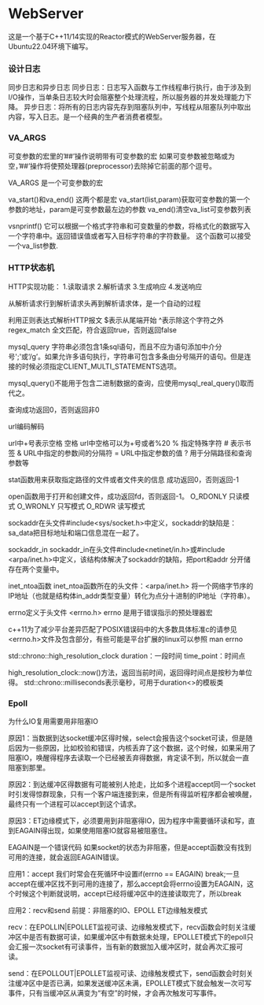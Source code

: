# WebServer
这是一个基于C++11/14实现的Reactor模式的WebServer服务器，在Ubuntu22.04环境下编写。



### 设计日志

同步日志和异步日志
同步日志：日志写入函数与工作线程串行执行，由于涉及到I/O操作，当单条日志较大时会阻塞整个处理流程，所以服务器的并发处理能力下降。
异步日志：将所有的日志内容先存到阻塞队列中，写线程从阻塞队列中取出内容，写入日志。是一个经典的生产者消费者模型。



### VA_ARGS

可变参数的宏里的’##’操作说明带有可变参数的宏
如果可变参数被忽略或为空，’##’操作将使预处理器(preprocessor)去除掉它前面的那个逗号。

VA_ARGS 是一个可变参数的宏

va_start()和va_end() 
这两个都是宏
va_start(list,param)获取可变参数的第一个参数的地址，param是可变参数最左边的参数
va_end()清空va_list可变参数列表

vsnprintf()
它可以根据一个格式字符串和可变数量的参数，将格式化的数据写入一个字符串中。返回错误值或者写入目标字符串的字符数量。
这个函数可以接受一个va_list参数.

### HTTP状态机

HTTP实现功能：
1.读取请求
2.解析请求
3.生成响应
4.发送响应

从解析请求行到解析请求头再到解析请求体，是一个自动的过程

利用正则表达式解析HTTP报文
$表示从尾端开始
^表示除这个字符之外
regex_match 全文匹配，符合返回true，否则返回false

mysql_query
字符串必须包含1条sql语句，而且不应为语句添加中介分号';'或‘/g’。如果允许多语句执行，字符串可包含多条由分号隔开的语句。但是连接的时候必须指定CLIENT_MULTI_STATEMENTS选项。

mysql_query()不能用于包含二进制数据的查询，应使用mysql_real_query()取而代之。

查询成功返回0，否则返回非0

url编码解码

url中+号表示空格
空格    url中空格可以为+号或者%20
\%       指定特殊字符
\#       表示书签
&       URL中指定的参数间的分隔符
=       URL中指定参数的值
?       用于分隔路径和查询参数等

stat函数用来获取指定路径的文件或者文件夹的信息
成功返回0，否则返回-1

open函数用于打开和创建文件，成功返回fd，否则返回-1。
O_RDONLY 只读模式
O_WRONLY 只写模式
O_RDWR   读写模式



sockaddr在头文件#include<sys/socket.h>中定义，sockaddr的缺陷是：sa_data把目标地址和端口信息混在一起了。

sockaddr_in
sockaddr_in在头文件#include<netinet/in.h>或#include <arpa/inet.h>中定义，该结构体解决了sockaddr的缺陷，把port和addr 分开储存在两个变量中。

inet_ntoa函数
inet_ntoa函数所在的头文件：<arpa/inet.h>
将一个网络字节序的IP地址（也就是结构体in_addr类型变量）转化为点分十进制的IP地址（字符串）。

errno定义于头文件<cerrno> <errno.h> errno 是用于错误指示的预处理器宏

c++11为了减少平台差异匹配了POSIX错误码中的大多数具体标准c的请参见<errno.h>文件及包含部分，有些可能是平台扩展的linux可以参照 man errno

std::chrono::high_resolution_clock
duration：一段时间
time_point：时间点

high_resolution_clock::now()方法，返回当前时间，返回得时间点是按秒为单位得。
std::chrono::milliseconds表示毫秒，可用于duration<>的模板类

### Epoll

为什么IO复用需要用非阻塞IO

原因1：当数据到达socket缓冲区得时候，select会报告这个socket可读，但是随后因为一些原因，比如校验和错误，内核丢弃了这个数据，这个时候，如果采用了阻塞IO，唤醒得程序去读取一个已经被丢弃得数据，肯定读不到，所以就会一直阻塞到那里。

原因2：到达缓冲区得数据有可能被别人抢走，比如多个进程accept同一个socket时引发得惊群现象，只有一个客户端连接到来，但是所有得监听程序都会被唤醒，最终只有一个进程可以accept到这个请求。

原因3：ET边缘模式下，必须要用到非阻塞得IO，因为程序中需要循环读和写，直到EAGAIN得出现，如果使用阻塞IO就容易被阻塞住。

EAGAIN是一个错误代码
如果socket的状态为非阻塞，但是accept函数没有找到可用的连接，就会返回EAGAIN错误。

应用1：accept
我们时常会在死循环中设置if(errno == EAGAIN) break;一旦accept在缓冲区找不到可用的连接了，那么accept会将errno设置为EAGAIN，这个时候这个判断就说明，accept已经将缓冲区中的连接读取完了，所以break

应用2：recv和send
前提：非阻塞的IO、EPOLL ET边缘触发模式

recv：在EPOLLIN|EPOLLET监视可读、边缘触发模式下，recv函数会时刻关注缓冲区中是否有数据可读，如果缓冲区中有数据未处理，EPOLLET模式下的epoll只会汇报一次socket有可读事件，当有新的数据加入缓冲区时，就会再次汇报可读。

send：在EPOLLOUT|EPOLLET监视可读、边缘触发模式下，send函数会时刻关注缓冲区中是否已满，如果发送缓冲区未满，EPOLLET模式下就会触发一次可写事件，只有当缓冲区从满变为“有空”的时候，才会再次触发可写事件。
